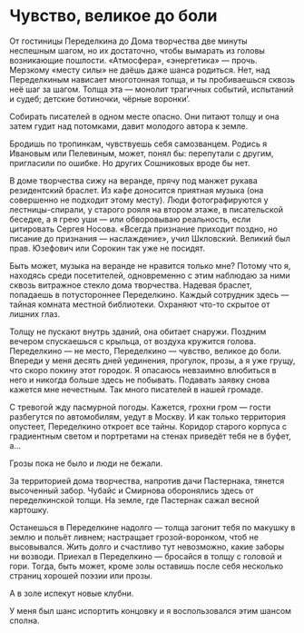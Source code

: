 # Чувство, великое до боли

От гостиницы Переделкина до Дома творчества две минуты неспешным шагом, но их достаточно, чтобы вымарать из головы возникающие пошлости. «Атмосфера», «энергетика» — прочь. Мерзкому «месту силы» не даёшь даже шанса родиться. Нет, над Переделкиным нависает многотонная толща, и ты пробиваешься сквозь неё шаг за шагом. Толща эта — монолит трагичных событий, испытаний и судеб; детские ботиночки, чёрные воронки’.

Собирать писателей в одном месте опасно. Они питают толщу и она затем гудит над потомками, давит молодого автора к земле.

Бродишь по тропинкам, чувствуешь себя самозванцем. Родись я Ивановым или Пелевиным, может, понял бы: перепутали с другим, пригласили по ошибке. Но других Сошниковых вроде бы нет.

В доме творчества сижу на веранде, прячу под манжет рукава резидентский браслет. Из кафе доносится приятная музыка (она совершенно не подходит этому месту). Люди фотографируются у лестницы-спирали, у старого рояля на втором этаже, в писательской беседке, а я грею уши — или обворовываю реальность, если цитировать Сергея Носова. «Всегда признание приходит поздно, но писание до признания — наслаждение», учил Шкловский. Великий был прав. Юзефович или Сорокин так уже не посидят.

Быть может, музыка на веранде не нравится только мне? Потому что я, находясь среди посетителей, одновременно с этим наблюдаю за ними сквозь витражное стекло дома творчества. Надевая браслет, попадаешь в потустороннее Переделкино. Каждый сотрудник здесь — тайная комната местной библиотеки. Охраняют что-то скрытое от лишних глаз.

Толщу не пускают внутрь зданий, она обитает снаружи. Поздним вечером спускаешься с крыльца, от воздуха кружится голова. Переделкино — не место, Переделкино — чувство, великое до боли. Впереди у меня десять дней уединения, прогулок, прозы, а я уже грущу, что скоро покину этот городок. Я опасаюсь невзаимно влюбиться в него и никогда больше здесь не побывать. Подавать заявку снова кажется мне нечестным. Так много писателей в нашей громаде.

С тревогой жду пасмурной погоды. Кажется, грохни гром — гости разбегутся по автомобилям, уедут в Москву. И как только территория опустеет, Переделкино откроет все тайны. Коридор старого корпуса с градиентным светом и портретами на стенах приведёт тебя не в буфет, а…

Грозы пока не было и люди не бежали.

За территорией дома творчества, напротив дачи Пастернака, тянется высоченный забор. Чубайс и Смирнова оборонялись здесь от переделкинской толщи. На земле, где Пастернак сажал весной картошку.

Останешься в Переделкине надолго — толща загонит тебя по макушку в землю и польёт ливнем; настращает грозой-воронком, чтоб не высовывался. Жить долго и счастливо тут невозможно, какие заборы ни возводи. Приехал в Переделкино — бросайся в толщу с головой и гори. Тогда, быть может, кроме золы оставишь после себя несколько страниц хорошей поэзии или прозы. 

А в золе испекут новые клубни. 

У меня был шанс испортить концовку и я воспользовался этим шансом сполна.